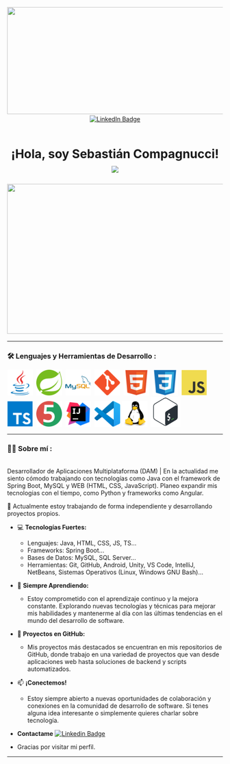 <div align="center">
  <img src="https://media4.giphy.com/media/v1.Y2lkPTc5MGI3NjExemRzd3Izc3QzaGU1Y25qcXg3dW9xYjR5Z2ZhcThsZ3Y4enR0d2FqOCZlcD12MV9pbnRlcm5hbF9naWZfYnlfaWQmY3Q9Zw/26uf5EfMqWNWCLbc4/giphy.webp" height="250" width="1000"/>
  <div id="badges">
    <a href="https://www.linkedin.com/in/sebastian-compagnucci/">
      <img src="https://img.shields.io/badge/LinkedIn-blue?style=for-the-badge&logo=linkedin&logoColor=white" alt="LinkedIn Badge"/>
    </a>
  </div>
  <img src="https://komarev.com/ghpvc/?username=Hugoag03&color=blue" alt=""/>
  <h1>¡Hola, soy Sebastián Compagnucci! <img src="https://media.giphy.com/media/hvRJCLFzcasrR4ia7z/giphy.gif" width="30px"/></h1>
</div>

<div align="center">
  <img src="Mastermind.gif" width="700" height="350"/>
</div>

---

### :hammer_and_wrench: Lenguajes y Herramientas de Desarrollo :

<div>
  <img src="https://github.com/devicons/devicon/blob/master/icons/java/java-original.svg" title="Java" alt="Java" width="60" height="60"/>&nbsp;
  <img src="https://github.com/devicons/devicon/blob/master/icons/spring/spring-original.svg" title="SpringBoot" alt="SpringBoot" width="60" height="60"/>&nbsp;
  <img src="https://github.com/devicons/devicon/blob/master/icons/mysql/mysql-original-wordmark.svg" title="MySQL" alt="MySQL" width="60" height="60"/>&nbsp;
  <img src="https://github.com/devicons/devicon/blob/master/icons/git/git-original.svg" title="Git" alt="Git" width="60" height="60"/>&nbsp; 
  <img src="https://github.com/devicons/devicon/blob/master/icons/html5/html5-original.svg" title="HTML5" alt="HTML" width="60" height="60"/>&nbsp; 
  <img src="https://github.com/devicons/devicon/blob/master/icons/css3/css3-original.svg" title="CSS" alt="CSS" width="60" height="60"/>&nbsp;
  <img src="https://github.com/devicons/devicon/blob/master/icons/javascript/javascript-original.svg" title="JavaScript" alt="JavaScript" width="60" height="60"/>&nbsp;
  <img src="https://github.com/devicons/devicon/blob/master/icons/typescript/typescript-original.svg" title="TypeScript" alt="TypeScript" width="60" height="60"/>&nbsp;
  <img src="https://github.com/devicons/devicon/blob/master/icons/junit/junit-original.svg" title="JUnit" alt="Postman" width="60" height="60"/>&nbsp;
  <img src="https://github.com/devicons/devicon/blob/master/icons/intellij/intellij-original.svg" title="Intellij" alt="Intellij" width="60" height="60"/>&nbsp;
  <img src="https://github.com/devicons/devicon/blob/master/icons/vscode/vscode-original.svg" title="VisualStudioCode" alt="VisualStudioCode" width="60" height="60"/>
  <img src="https://github.com/devicons/devicon/blob/master/icons/linux/linux-original.svg" title="Linux" alt="Linux" width="60" height="60"/>&nbsp;
  <img src="https://github.com/devicons/devicon/blob/master/icons/bash/bash-original.svg" title="Bash" alt="Bash" width="70" height="70"/>&nbsp; 
  
</div>

---

### :man_technologist: Sobre mí :

 <br> Desarrollador de Aplicaciones Multiplataforma (DAM) | En la actualidad me siento cómodo trabajando con tecnologías como Java con el framework de Spring Boot, MySQL y WEB (HTML, CSS, JavaScript). Planeo expandir mis tecnologias con el tiempo, como Python y frameworks como Angular.

 :telescope: Actualmente estoy trabajando de forma independiente y desarrollando proyectos propios.<br>
 

- 💻 **Tecnologías Fuertes:** 
    - Lenguajes: Java, HTML, CSS, JS, TS...
    - Frameworks: Spring Boot...
    - Bases de Datos: MySQL, SQL Server...
    - Herramientas: Git, GitHub, Android, Unity, VS Code, IntelliJ, NetBeans, Sistemas Operativos (Linux, Windows GNU Bash)...

- 🌱 **Siempre Aprendiendo:** 
    - Estoy comprometido con el aprendizaje continuo y la mejora constante. Explorando nuevas tecnologías y técnicas para mejorar mis habilidades y mantenerme al día con las últimas tendencias en el mundo del desarrollo de software.
- 🚀 **Proyectos en GitHub:** 
    - Mis proyectos más destacados se encuentran en mis repositorios de GitHub, donde trabajo en una variedad de proyectos que van desde aplicaciones web hasta soluciones de backend y scripts automatizados.
- 📫 **¡Conectemos!** 
    - Estoy siempre abierto a nuevas oportunidades de colaboración y conexiones en la comunidad de desarrollo de software. Si tenes alguna idea interesante o simplemente quieres charlar sobre tecnología.
- **Contactame** [![Linkedin Badge](https://img.shields.io/badge/-Sebasitan-blue?style=flat&logo=Linkedin&logoColor=white)](https://www.linkedin.com/in/sebastian-compagnucci/)


- Gracias por visitar mi perfil. 

---


